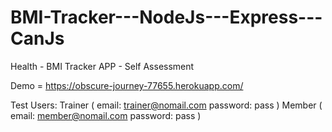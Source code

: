 # BMI-Tracker---NodeJs---Express---CanJs
Health - BMI Tracker APP - Self Assessment 

Demo = https://obscure-journey-77655.herokuapp.com/

Test Users: 
Trainer (
  email: trainer@nomail.com
  password: pass
)
Member ( 
  email: member@nomail.com
  password: pass 
)

